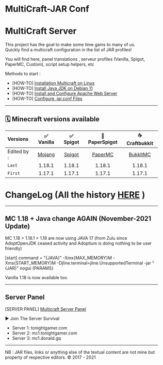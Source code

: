 MultiCraft-JAR Conf
=====
MultiCraft Server
=====
This project has the goal to make some time gains to many of us.     
Quickly find a multicraft configuration in the list of JAR profiles!     

You will find here, panel translations , serveur profiles (Vanilla, Spigot, PaperMC, Custom), script setup helpers, etc

Methods to start :

- [HOW-TO] [Installation Multicraft on Linux](https://www.multicraft.org/site/docs/install#1.1)     
- [HOW-TO] [Install Java JDK on Debian 11](https://tecadmin.net/how-to-install-java-on-debian-11/)    
- [HOW-TO] [Install and Configure Apache Web Server](https://vitux.com/debian-apache/) 
- [HOW-TO] [Configure .jar.conf Files](https://www.multicraft.org/site/docs/conf)  

-----
🗓 Minecraft versions available
-----

| Versions | ✅ Vanilla | ✅ Spigot | 🔨 PaperSpigot | ☕️ Craftbukkit |
| :--------|:----------:|:---------:|:---------------:|:---------------:|
| Edited by : |[Mojang](https://mojang.com)|[Spigot](https://getbukkit.org)|[PaperMC](https://papermc.io)|[BukkitMC](https://getbukkit.org)| 
| `Last`| 1.18.1 | 1.18.1 | 1.18.1 | 1.18.1 |
| `First`| 1.17.1 | 1.17.1 | 1.17.1 | 1.17.1 |

# ChangeLog (All the history [HERE](https://github.com/) )

-----
 MC 1.18 + Java change AGAIN (November-2021 Update)
-----

MC 1.18 > 1.18.1 > 1.18 are now using JAVA 17 (from Zulu since AdoptOpenJDK ceased activity and Adoptium is doing nothing to be user friendly)

[start]
command = "{JAVA}" -Xmx{MAX_MEMORY}M -Xms{START_MEMORY}M -Djline.terminal=jline.UnsupportedTerminal -jar "{JAR}" nogui {PARAMS}

Vanilla 1.18 is now available too.

-----
Server Panel
-----
[SERVER PANEL] [Multicraft Server Panel](https://www.torunit.net) 

► Join The Server Survival
- Server 1: tonightgamer.com
- Server 2: mc1.tonightgamer.com
- Server 3: mc1.donald.gq

-----
NB : JAR files, links or anything else of the textual content are not mine but property of respective editors.
© 2017 - 2021
